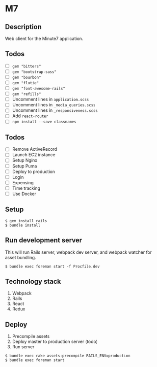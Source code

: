 # M7

## Description
Web client for the Minute7 application.

## Todos
- [ ] `gem "bitters"`
- [ ] `gem "bootstrap-sass"`
- [ ] `gem "bourbon"`
- [ ] `gem "flutie"`
- [ ] `gem "font-awesome-rails"`
- [ ] `gem "refills"`
- [ ] Uncomment lines in `application.scss`
- [ ] Uncomment lines in `_media_queries.scss`
- [ ] Uncomment lines in `_responsiveness.scss`
- [ ] Add `react-router`
- [ ] `npm install --save classnames`

## Todos
- [ ] Remove ActiveRecord
- [ ] Launch EC2 instance
- [ ] Setup Nginx
- [ ] Setup Puma
- [ ] Deploy to production
- [ ] Login
- [ ] Expensing
- [ ] Time tracking
- [ ] Use Docker

## Setup
```
$ gem install rails
$ bundle install
```

## Run development server
This will run Rails server, webpack dev server, and webpack watcher for asset bundling.

```
$ bundle exec foreman start -f Procfile.dev
```

## Technology stack
1. Webpack
1. Rails
1. React
1. Redux

## Deploy
1. Precompile assets
1. Deploy master to production server (todo)
1. Run server

```
$ bundle exec rake assets:precompile RAILS_ENV=production
$ bundle exec foreman start
```
